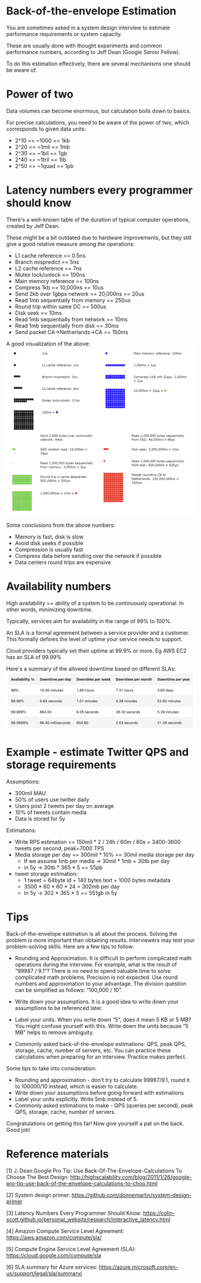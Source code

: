 # Back-of-the-envelope Estimation

You are sometimes asked in a system design interview to estimate performance requirements or system capacity.

These are usually done with thought experiments and common performance numbers, according to Jeff Dean (Google Senior Fellow).

To do this estimation effectively, there are several mechanisms one should be aware of.

# Power of two

Data volumes can become enormous, but calculation boils down to basics.

For precise calculations, you need to be aware of the power of two, which corresponds to given data units:
 * 2^10 == ~1000 == 1kb
 * 2^20 == ~1mil == 1mb
 * 2^30 == ~1bil == 1gb
 * 2^40 == ~1tril == 1tb
 * 2^50 == ~1quad == 1pb

# Latency numbers every programmer should know

There's a well-known table of the duration of typical computer operations, created by Jeff Dean.

These might be a bit outdated due to hardware improvements, but they still give a good relative measure among the operations:
 * L1 cache reference == 0.5ns
 * Branch mispredict == 5ns
 * L2 cache reference == 7ns
 * Mutex lock/unlock == 100ns
 * Main memory reference == 100ns
 * Compress 1kb == 10,000ns == 10us
 * Send 2kb over 1gbps network == 20,000ns == 20us
 * Read 1mb sequentially from memory == 250us
 * Round trip within same DC == 500us
 * Disk seek == 10ms
 * Read 1mb sequentially from network == 10ms
 * Read 1mb sequentially from disk == 30ms
 * Send packet CA->Netherlands->CA == 150ms

A good visualization of the above:
![latency-numbers-visu](images/latency-numbers-visu.png)

Some conclusions from the above numbers:
 * Memory is fast, disk is slow
 * Avoid disk seeks if possible
 * Compression is usually fast
 * Compress data before sending over the network if possible
 * Data centers round trips are expensive

# Availability numbers

High availability == ability of a system to be continuously operational. In other words, minimizing downtime.

Typically, services aim for availability in the range of 99% to 100%.

An SLA is a formal agreement between a service provider and a customer. 
This formally defines the level of uptime your service needs to support.

Cloud providers typically set their uptime at 99.9% or more. Eg AWS EC2 has an SLA of 99.99%

Here's a summary of the allowed downtime based on different SLAs:
![sla-chart](images/sla-chart.png)

# Example - estimate Twitter QPS and storage requirements

Assumptions:
 * 300mil MAU
 * 50% of users use twitter daily
 * Users post 2 tweets per day on average
 * 10% of tweets contain media
 * Data is stored for 5y

Estimations:
 * Write RPS estimation == 150mil * 2 / 24h / 60m / 60s = 3400-3600 tweets per second, peak=7000 TPS
 * Media storage per day == 300mil * 10% == 30mil media storage per day
     * If we assume 1mb per media -> 30mil * 1mb = 30tb per day
     * in 5y -> 30tb * 365 * 5 == 55pb
 * tweet storage estimation:
     * 1 tweet = 64byte id + 140 bytes text + 1000 bytes metadata
     * 3500 * 60 * 60 * 24 = 302mb per day
     * In 5y -> 302 * 365 * 5 == 551gb in 5y

# Tips
Back-of-the-envelope estimation is all about the process. Solving the problem is more important than obtaining results. Interviewers may test your problem-solving skills. Here are a few tips to follow:

 * Rounding and Approximation. It is difficult to perform complicated math operations during the interview. For example, what is the result of “99987 / 9.1”? There is no need to spend valuable time to solve complicated math problems. Precision is not expected. Use round numbers and approximation to your advantage. The division question can be simplified as follows: “100,000 / 10”.

 * Write down your assumptions. It is a good idea to write down your assumptions to be referenced later.

 * Label your units. When you write down “5”, does it mean 5 KB or 5 MB? You might confuse yourself with this. Write down the units because “5 MB” helps to remove ambiguity.

 * Commonly asked back-of-the-envelope estimations: QPS, peak QPS, storage, cache, number of servers, etc. You can practice these calculations when preparing for an interview. Practice makes perfect.

Some tips to take into consideration:

 * Rounding and approximation - don't try to calculate 99987/9.1, round it to 100000/10 instead, which is easier to calculate.
 * Write down your assumptions before going forward with estimations
 * Label your units explicitly. Write 5mb instead of 5.
 * Commonly asked estimations to make - QPS (queries per second), peak QPS, storage, cache, number of servers.
 
Congratulations on getting this far! Now give yourself a pat on the back. Good job!

# Reference materials

[1] J. Dean.Google Pro Tip: Use Back-Of-The-Envelope-Calculations To Choose The Best Design:
http://highscalability.com/blog/2011/1/26/google-pro-tip-use-back-of-the-envelope-calculations-to-choo.html

[2] System design primer:
https://github.com/donnemartin/system-design-primer

[3] Latency Numbers Every Programmer Should Know:
https://colin-scott.github.io/personal_website/research/interactive_latency.html

[4] Amazon Compute Service Level Agreement:
https://aws.amazon.com/compute/sla/

[5] Compute Engine Service Level Agreement (SLA):
https://cloud.google.com/compute/sla

[6] SLA summary for Azure services:
https://azure.microsoft.com/en-us/support/legal/sla/summary/
